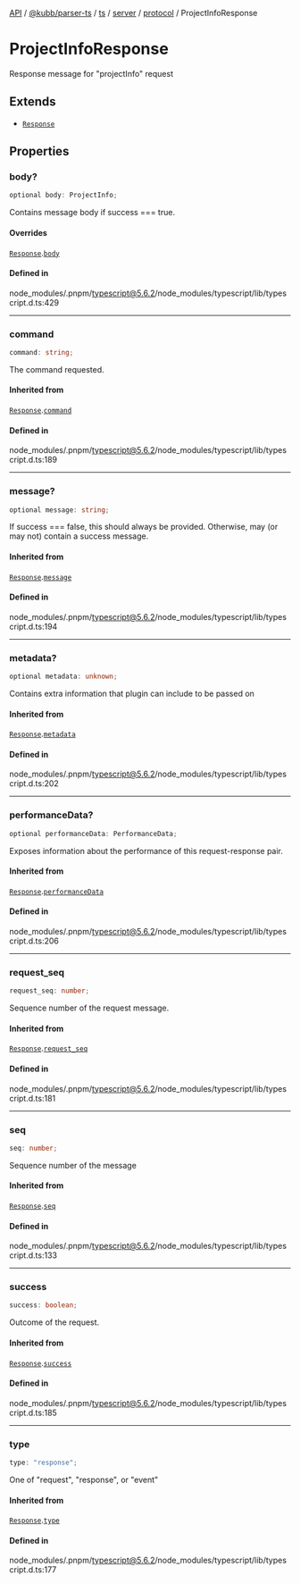 [API](../../../../../../../../../packages.md) / [@kubb/parser-ts](../../../../../../../index.md) / [ts](../../../../../index.md) / [server](../../../index.md) / [protocol](../index.md) / ProjectInfoResponse

# ProjectInfoResponse

Response message for "projectInfo" request

## Extends

- [`Response`](Response.md)

## Properties

### body?

```ts
optional body: ProjectInfo;
```

Contains message body if success === true.

#### Overrides

[`Response`](Response.md).[`body`](Response.md#body)

#### Defined in

node\_modules/.pnpm/typescript@5.6.2/node\_modules/typescript/lib/typescript.d.ts:429

***

### command

```ts
command: string;
```

The command requested.

#### Inherited from

[`Response`](Response.md).[`command`](Response.md#command)

#### Defined in

node\_modules/.pnpm/typescript@5.6.2/node\_modules/typescript/lib/typescript.d.ts:189

***

### message?

```ts
optional message: string;
```

If success === false, this should always be provided.
Otherwise, may (or may not) contain a success message.

#### Inherited from

[`Response`](Response.md).[`message`](Response.md#message)

#### Defined in

node\_modules/.pnpm/typescript@5.6.2/node\_modules/typescript/lib/typescript.d.ts:194

***

### metadata?

```ts
optional metadata: unknown;
```

Contains extra information that plugin can include to be passed on

#### Inherited from

[`Response`](Response.md).[`metadata`](Response.md#metadata)

#### Defined in

node\_modules/.pnpm/typescript@5.6.2/node\_modules/typescript/lib/typescript.d.ts:202

***

### performanceData?

```ts
optional performanceData: PerformanceData;
```

Exposes information about the performance of this request-response pair.

#### Inherited from

[`Response`](Response.md).[`performanceData`](Response.md#performancedata)

#### Defined in

node\_modules/.pnpm/typescript@5.6.2/node\_modules/typescript/lib/typescript.d.ts:206

***

### request\_seq

```ts
request_seq: number;
```

Sequence number of the request message.

#### Inherited from

[`Response`](Response.md).[`request_seq`](Response.md#request-seq)

#### Defined in

node\_modules/.pnpm/typescript@5.6.2/node\_modules/typescript/lib/typescript.d.ts:181

***

### seq

```ts
seq: number;
```

Sequence number of the message

#### Inherited from

[`Response`](Response.md).[`seq`](Response.md#seq)

#### Defined in

node\_modules/.pnpm/typescript@5.6.2/node\_modules/typescript/lib/typescript.d.ts:133

***

### success

```ts
success: boolean;
```

Outcome of the request.

#### Inherited from

[`Response`](Response.md).[`success`](Response.md#success)

#### Defined in

node\_modules/.pnpm/typescript@5.6.2/node\_modules/typescript/lib/typescript.d.ts:185

***

### type

```ts
type: "response";
```

One of "request", "response", or "event"

#### Inherited from

[`Response`](Response.md).[`type`](Response.md#type)

#### Defined in

node\_modules/.pnpm/typescript@5.6.2/node\_modules/typescript/lib/typescript.d.ts:177
